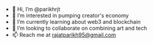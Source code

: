 - 👋 Hi, I’m @parikhrjt
- 👀 I’m interested in pumping creator's economy
- 🌱 I’m currently learning about web3 and blockchain
- 💞️ I’m looking to collaborate on combining art and tech
- 📫 Reach me at rajatparikh95@gmail.com

<!---
parikhrjt/parikhrjt is a ✨ special ✨ repository because its `README.md` (this file) appears on your GitHub profile.
You can click the Preview link to take a look at your changes.
--->
